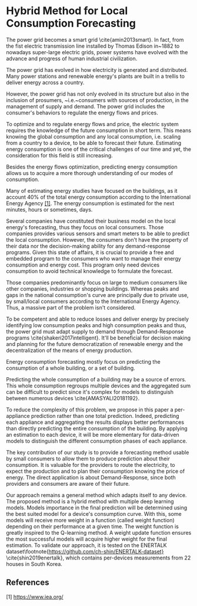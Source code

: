 # Hybrid Method for Local Consumption Forecasting

The power grid becomes a smart grid \cite{amin2013smart}. In fact, from the fist electric transmission line installed by Thomas Edison in~1882 to nowadays super-large electric grids, power systems have evolved with the advance and progress  of human industrial civilization. 

The power grid has evolved in how electricity is generated and distributed. Many power stations and renewable energy's plants are built in a trellis to deliver energy across a country. 

However, the power grid has not only evolved in its structure but also in the inclusion of prosumers, ~i.e.~consumers with sources of production, in the management of supply and demand. The power grid includes the consumer's behaviors to regulate the energy flows and prices.

To optimize and to regulate energy flows and price, the electric system requires the knowledge of the future consumption in short term. This means knowing the global consumption and any local consumption, i.e. scaling from a country to a device, to be able to forecast their future. Estimating energy consumption is one of the critical challenges of our time and yet, the consideration for this field is still increasing. 

Besides the energy flows optimization, predicting energy consumption allows us to acquire a more thorough understanding of our modes of consumption.

Many of estimating energy studies have focused on the buildings, as it account 40% of the total energy consumption according to the International Energy Agency [[1]](#1). The energy consumption is estimated for the next minutes, hours or sometimes, days.

Several companies have constituted their business model on the local energy's forecasting, thus they focus on local consumers. Those companies provides various sensors and smart meters to be able to predict the local consumption. However, the consumers don't have the property of their data nor the decision-making ability for any demand-response programs. Given this state of affairs, it is crucial to provide a free and embedded program to the consumers who want to manage their energy consumption and energy cost. This program only need devices consumption to avoid technical knowledge to formulate the forecast.

Those companies predominantly focus on large to medium consumers like other companies, industries or shopping buildings. Whereas peaks and gaps in the national consumption's curve are principally due to private use, by small/local consumers according to the International Energy Agency. Thus, a massive part of the problem isn't considered. 

To be competent and able to reduce losses and deliver energy by precisely identifying low consumption peaks and high consumption peaks and thus, the power grid must adapt supply to demand through Demand-Response programs \cite{shakeri2017intelligent}.
It'll be beneficial for decision making and planning for the future democratization of renewable energy and the decentralization of the means of energy production.

Energy consumption forecasting mostly focus on predicting the consumption of a whole building, or a set of building. 

Predicting the whole consumption of a building may be a source of errors. This whole consumption regroups multiple devices and the aggregated sum can be difficult to predict since it's complex for models to distinguish between numerous devices \cite{AMASYALI20181192}.

To reduce the complexity of this problem, we propose in this paper a per-appliance prediction rather than one total prediction.
Indeed, predicting each appliance and aggregating the results displays better performances than directly predicting the entire consumption of the building.
By applying an estimation to each device, it will be more elementary for data-driven models to distinguish the different consumption phases of each appliance.

The key contribution of our study is to provide a forecasting method usable by small consumers to allow them to produce prediction about their consumption. It is valuable for the providers to route the electricity, to expect the production and to plan their consumption knowing the price of energy. The direct application is about Demand-Response, since both providers and consumers are aware of their future.

Our approach remains a general method which adapts itself to any device. The proposed method is a hybrid method with multiple deep learning models. Models importance in the final prediction will be determined using the best suited model for a device's consumption curve. With this, some models will receive more weight in a function (called weight function) depending on their performance at a given time. The weight function is greatly inspired to the Q-learning method. A weight update function ensures the most successful models will acquire higher weight for the final estimation. To validate our approach, it is tested on the ENERTALK dataset\footnote{https://github.com/ch-shin/ENERTALK-dataset} \cite{shin2019enertalk}, which contains per-devices measurements from 22 houses in South Korea.

## References

<a id="1">[1]</a> 
https://www.iea.org/